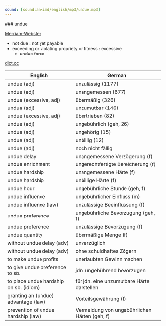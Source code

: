 ```yaml
---
sound: [sound:ankimd/english/mp3/undue.mp3]
---
```


\### undue

[Merriam-Webster](https://www.merriam-webster.com/dictionary/undue)

- not due : not yet payable
- exceeding or violating propriety or fitness : excessive
    - undue force

[dict.cc](https://www.dict.cc/undue)

| English        | German       |
| -------------- | ------------ |
| undue (adj) | unzulässig (1177) |
| undue (adj) | unangemessen (677) |
| undue (excessive, adj) | übermäßig (326) |
| undue (adj) | unzumutbar (146) |
| undue (excessive, adj) | übertrieben (82) |
| undue (adj) | ungebührlich (geh, 26) |
| undue (adj) | ungehörig (15) |
| undue (adj) | unbillig (12) |
| undue (adj) | noch nicht fällig |
| undue delay | unangemessene Verzögerung (f) |
| undue enrichment | ungerechtfertigte Bereicherung (f) |
| undue hardship | unangemessene Härte (f) |
| undue hardship | unbillige Härte (f) |
| undue hour | ungebührliche Stunde (geh, f) |
| undue influence | ungebührlicher Einfluss (m) |
| undue influence (law) | unzulässige Beeinflussung (f) |
| undue preference | ungebührliche Bevorzugung (geh, f) |
| undue preference | unzulässige Bevorzugung (f) |
| undue quantity | übermäßige Menge (f) |
| without undue delay (adv) | unverzüglich |
| without undue delay (adv) | ohne schuldhaftes Zögern |
| to make undue profits | unerlaubten Gewinn machen |
| to give undue preference to sb. | jdn. ungebührend bevorzugen |
| to place undue hardship on sb. (idiom) | für jdn. eine unzumutbare Härte darstellen |
| granting an (undue) advantage (law) | Vorteilsgewährung (f) |
| prevention of undue hardship (law) | Vermeidung von ungebührlichen Härten (geh, f) |
